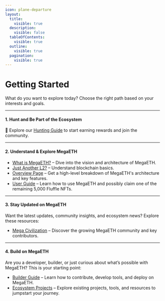 ```yaml
---
icon: plane-departure
layout:
  title:
    visible: true
  description:
    visible: false
  tableOfContents:
    visible: true
  outline:
    visible: true
  pagination:
    visible: true
---
```


# Getting Started

What do you want to explore today? Choose the right path based on your interests and goals.

***

#### **1. Hunt and Be Part of the Ecosystem**

🚨 Explore our [Hunting Guide](guide/user-guide/hunting.md) to start earning rewards and join the community.

***

#### **2. Understand & Explore MegaETH**

* [What is MegaETH?](introduction/what-is-megaeth.md) – Dive into the vision and architecture of MegaETH.
* [Just Another L2?](introduction/just-another-l2/) – Understand blockchain basics.
* [Overview Page](deep-dive/overview.md) – Get a high-level breakdown of MegaETH's architecture and key features.
* [User Guide](guide/user-guide/) – Learn how to use MegaETH and possibly claim one of the remaining 5,000 Fluffle NFTs.

***

#### **3. Stay Updated on MegaETH**

Want the latest updates, community insights, and ecosystem news? Explore these resources:

* [Mega Civilization](community/mega-civilization.md) – Discover the growing MegaETH community and key contributors.

***

#### **4. Build on MegaETH**

Are you a developer, builder, or just curious about what’s possible with MegaETH? This is your starting point:

* [Builder Guide](guide/builder-guide/) – Learn how to contribute, develop tools, and deploy on MegaETH.
* [Ecosystem Projects](community/ecosystem/) – Explore existing projects, tools, and resources to jumpstart your journey.
